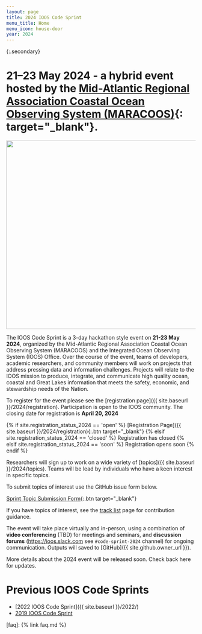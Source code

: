 ```yaml
---
layout: page
title: 2024 IOOS Code Sprint
menu_title: Home
menu_icon: house-door
year: 2024
---
```


{:.secondary}
# **21–23 May 2024** - a hybrid event hosted by the [Mid-Atlantic Regional Association Coastal Ocean Observing System (MARACOOS)](https://maracoos.org){: target="_blank"}.

<p align="center">
   <img src="https://github.com/ioos/ioos-code-sprint/raw/gh-pages/assets/cs_graphic.png" width="550" height="500" />
</p>

The IOOS Code Sprint is a 3-day hackathon style event on **21-23 May 2024**, organized by the Mid-Atlantic Regional Association Coastal Ocean Observing System (MARACOOS) and the Integrated Ocean Observing System (IOOS) Office. 
Over the course of the event, teams of developers, academic researchers, and community members will work on projects that address pressing data and information challenges. 
Projects will relate to the IOOS mission to produce, integrate, and communicate high quality ocean, coastal and Great Lakes information that meets the safety, economic, and stewardship needs of the Nation.

To register for the event please see the [registration page]({{ site.baseurl }}/2024/registration). 
Participation is open to the IOOS community. The closing date for registration is **April 20, 2024** 

{% if site.registration_status_2024 == 'open' %}
  [Registration Page]({{ site.baseurl }}/2024/registration){:.btn target="_blank"}
{% elsif site.registration_status_2024 == 'closed' %}
  <a class="btn disabled">Registration has closed</a>
{% elsif site.registration_status_2024 == 'soon' %}
  <a class="btn disabled">Registration opens soon</a>
{% endif %}

Researchers will sign up to work on a wide variety of [topics]({{ site.baseurl }}/2024/topics). 
Teams will be lead by individuals who have a keen interest in specific topics.

To submit topics of interest use the GitHub issue form below.

[Sprint Topic Submission Form](https://github.com/ioos/ioos-code-sprint/issues/new?assignees=mathewbiddle%2Cmwengren&labels=code+sprint+topic&projects=&template=code-sprint-project-proposal.yml&title=%5BProject+Proposal%5D%3A+){:.btn target="_blank"}

If you have topics of interest, see the [track list](https://github.com/ioos/ioos-code-sprint/blob/main/2024/track-list.md) page for contribution guidance.

The event will take place virtually and in-person, using a combination of **video conferencing** (TBD) for meetings and seminars, and **discussion forums** (<https://ioos.slack.com> see `#code-sprint-2024` channel) for ongoing communication. 
Outputs will saved to [GitHub]({{ site.github.owner_url }}).

More details about the 2024 event will be released soon. Check back here for updates.

# Previous IOOS Code Sprints
* [2022 IOOS Code Sprint]({{ site.baseurl }}/2022/)
* [2019 IOOS Code Sprint](https://glos.org/2019-code-sprint/)

[faq]: {% link faq.md %}

